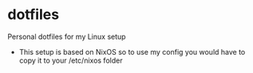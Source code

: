 # dotfiles
Personal dotfiles for my Linux setup
- This setup is based on NixOS so to use my config you would have to copy it to your /etc/nixos folder
